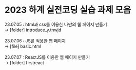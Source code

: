 # 2023 하계 실전코딩 실습 과제 모음

23.07.05 : html과 css를 이용한 나만의 웹 페이지 만들기<br>
→ [folder] introduce_y.tnwjd <br>
<br>
23.07.06 : JS를 적용한 웹 페이지<br>
→ [file] basic.html <br>
<br>
23.07.07 : ReactJS를 이용한 웹 페이지 만들기<br>
→ [folder] firstreact <br>
<br>